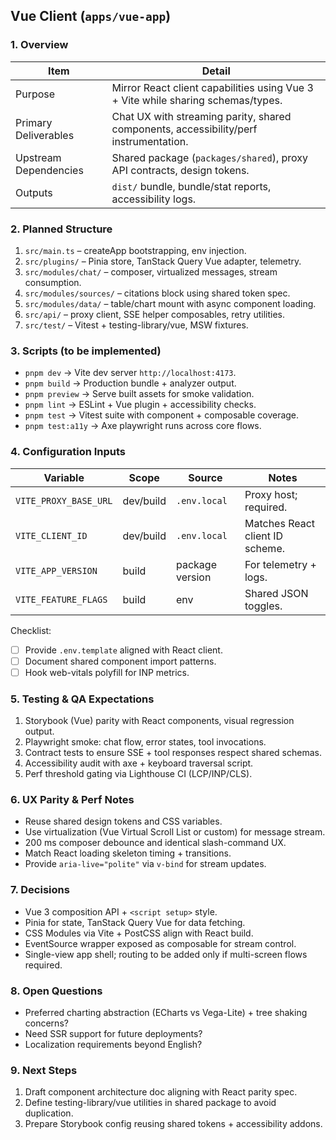 ## Vue Client (`apps/vue-app`)

### 1. Overview
| Item | Detail |
| --- | --- |
| Purpose | Mirror React client capabilities using Vue 3 + Vite while sharing schemas/types. |
| Primary Deliverables | Chat UX with streaming parity, shared components, accessibility/perf instrumentation. |
| Upstream Dependencies | Shared package (`packages/shared`), proxy API contracts, design tokens. |
| Outputs | `dist/` bundle, bundle/stat reports, accessibility logs. |

### 2. Planned Structure
1. `src/main.ts` – createApp bootstrapping, env injection.
2. `src/plugins/` – Pinia store, TanStack Query Vue adapter, telemetry.
3. `src/modules/chat/` – composer, virtualized messages, stream consumption.
4. `src/modules/sources/` – citations block using shared token spec.
5. `src/modules/data/` – table/chart mount with async component loading.
6. `src/api/` – proxy client, SSE helper composables, retry utilities.
7. `src/test/` – Vitest + testing-library/vue, MSW fixtures.

### 3. Scripts (to be implemented)
- `pnpm dev` → Vite dev server `http://localhost:4173`.
- `pnpm build` → Production bundle + analyzer output.
- `pnpm preview` → Serve built assets for smoke validation.
- `pnpm lint` → ESLint + Vue plugin + accessibility checks.
- `pnpm test` → Vitest suite with component + composable coverage.
- `pnpm test:a11y` → Axe playwright runs across core flows.

### 4. Configuration Inputs
| Variable | Scope | Source | Notes |
| --- | --- | --- | --- |
| `VITE_PROXY_BASE_URL` | dev/build | `.env.local` | Proxy host; required. |
| `VITE_CLIENT_ID` | dev/build | `.env.local` | Matches React client ID scheme. |
| `VITE_APP_VERSION` | build | package version | For telemetry + logs. |
| `VITE_FEATURE_FLAGS` | build | env | Shared JSON toggles. |

Checklist:
- [ ] Provide `.env.template` aligned with React client.
- [ ] Document shared component import patterns.
- [ ] Hook web-vitals polyfill for INP metrics.

### 5. Testing & QA Expectations
1. Storybook (Vue) parity with React components, visual regression output.
2. Playwright smoke: chat flow, error states, tool invocations.
3. Contract tests to ensure SSE + tool responses respect shared schemas.
4. Accessibility audit with axe + keyboard traversal script.
5. Perf threshold gating via Lighthouse CI (LCP/INP/CLS).

### 6. UX Parity & Perf Notes
- Reuse shared design tokens and CSS variables.
- Use virtualization (Vue Virtual Scroll List or custom) for message stream.
- 200 ms composer debounce and identical slash-command UX.
- Match React loading skeleton timing + transitions.
- Provide `aria-live="polite"` via `v-bind` for stream updates.

### 7. Decisions
- Vue 3 composition API + `<script setup>` style.
- Pinia for state, TanStack Query Vue for data fetching.
- CSS Modules via Vite + PostCSS align with React build.
- EventSource wrapper exposed as composable for stream control.
- Single-view app shell; routing to be added only if multi-screen flows required.

### 8. Open Questions
- Preferred charting abstraction (ECharts vs Vega-Lite) + tree shaking concerns?
- Need SSR support for future deployments?
- Localization requirements beyond English?

### 9. Next Steps
1. Draft component architecture doc aligning with React parity spec.
2. Define testing-library/vue utilities in shared package to avoid duplication.
3. Prepare Storybook config reusing shared tokens + accessibility addons.
